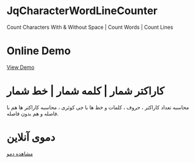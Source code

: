 # JqCharacterWordLineCounter
Count Characters With & Without Space | Count Words | Count Lines
# Online Demo
<a href="https://demo.aminarjmand.com/coding/jquery/02/CharacterWordLineCounter.html">View Demo</a>
# کاراکتر شمار | کلمه شمار | خط شمار
محاسبه تعداد کاراکتر ، حروف ، کلمات و خط ها با جی کوئری ، محاسبه کاراکتر ها هم با فاصله و هم بدون فاصله.
# دموی آنلاین
<a href="https://demo.aminarjmand.com/coding/jquery/02/CharacterWordLineCounter.html">مشاهده دمو</a>
